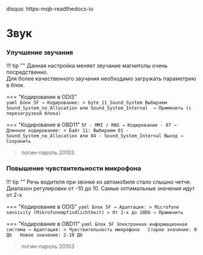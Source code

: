 disqus: https-mqb-readthedocs-io
# Звук

### Улучшение звучания

!!! tip ""
    Данная настройка меняет звучание магнитолы очень посредственно.   
    Для более качественного звучания необходимо загружать параметрию в блок.

=== "Кодирование в ODIS"   
    ``` yaml
    Блок 5F → Кодирование:
    > byte_11_Sound_System
    Выбираем Sound_System_no_Allocation или Sound_System_Internal 
    → Применить (с перезагрузкой блока)
    ```

=== "Кодирование в OBD11"
    ```
    5F - MMI / RNS → Кодирование - 07 → Длинное кодирование:
    > Байт 11: Выбираем 01 - Sound_System_no_Allocation или 04 - Sound_System_Internal
    Выход → Сохранить  
    ```

> логин-пароль 20103 

### Повышение чувствительности микрофона

!!! tip ""
    Речь водителя при звонке из автомобиля стало слышно четче. Диапазон регулировки от -10 до 10. Самые оптимальные значения идут от 2-х

=== "Кодирование в ODIS"
    ``` yaml
    Блок 5F → Адаптация:
    > Microfone sensivity (Mikrofonempfindlichtkeit)
    > От 2-х до 10Db
    → Применить 
    ```

=== "Кодирование в OBD11" 
    ``` yaml
    Блок 5F Электронная информационная система → Адаптация:
    > Чувствительность микрофона  
    Старое значение: 0 Дб  
    Новое значение: 2-10 Дб
    ```
    
> логин-пароль 20103     